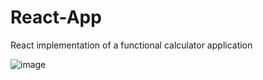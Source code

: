 # React-App
React implementation of a functional calculator application

![image](https://user-images.githubusercontent.com/39504405/107799453-1a48c300-6d66-11eb-9991-d3d7bfbd3fcb.png)
